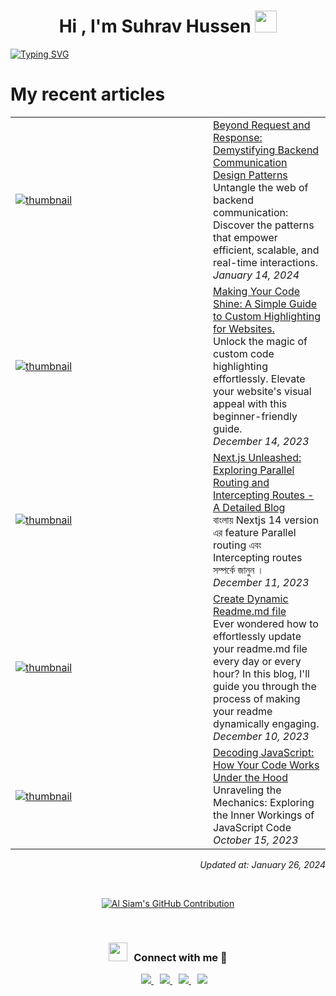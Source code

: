 
<h1 align="center"><b>Hi , I'm Suhrav Hussen </b><img src="https://media.giphy.com/media/hvRJCLFzcasrR4ia7z/giphy.gif" width="35"></h1>
<!--  -->
<a href="https://git.io/typing-svg"><img src="https://readme-typing-svg.demolab.com?font=Fira+Code&weight=800&size=25&duration=3000&pause=1000&vCenter=true&random=false&width=435&lines=Assalamualaikum+warahmatullah;I'm+Suhrav+Hussen+Sourov;I'm+from+moulvibazar%2C+Sylhet+;Working+with+javascript+" alt="Typing SVG" /></a>
<!--  -->

<h1>My recent articles</h3>
<table>
        <tr>
            <td width="300px">
                <a href="https://suhravhussen.xyz/blogs/65a4096aa60ae50a769d618d">
                    <img src=https:&#x2F;&#x2F;res.cloudinary.com&#x2F;doircnueq&#x2F;image&#x2F;upload&#x2F;v1705249104&#x2F;Blog&#x2F;cover&#x2F;images_4_lfvwtb.png alt="thumbnail">
                </a>
            </td>
            <td>
            <a href="https://suhravhussen.xyz/blogs/65a4096aa60ae50a769d618d">Beyond Request and Response: Demystifying Backend Communication Design Patterns</a>
                <div>Untangle the web of backend communication: Discover the patterns that empower efficient, scalable, and real-time interactions.</div>
                <div><i>January 14, 2024</i></div>
            </td>
        </tr>
        <tr>
            <td width="300px">
                <a href="https://suhravhussen.xyz/blogs/657aa946c7c68b8b78cc17f1">
                    <img src=https:&#x2F;&#x2F;res.cloudinary.com&#x2F;doircnueq&#x2F;image&#x2F;upload&#x2F;v1702537518&#x2F;Blog&#x2F;cover&#x2F;ray-so-export_2_ukieuw.png alt="thumbnail">
                </a>
            </td>
            <td>
            <a href="https://suhravhussen.xyz/blogs/657aa946c7c68b8b78cc17f1">Making Your Code Shine: A Simple Guide to Custom Highlighting for Websites.</a>
                <div>Unlock the magic of custom code highlighting effortlessly. Elevate your website&#39;s visual appeal with this beginner-friendly guide.</div>
                <div><i>December 14, 2023</i></div>
            </td>
        </tr>
        <tr>
            <td width="300px">
                <a href="https://suhravhussen.xyz/blogs/65770d28a23619a9445abff8">
                    <img src=https:&#x2F;&#x2F;res.cloudinary.com&#x2F;doircnueq&#x2F;image&#x2F;upload&#x2F;v1702300708&#x2F;Blog&#x2F;cover&#x2F;modal-routing_vujemn.avif alt="thumbnail">
                </a>
            </td>
            <td>
            <a href="https://suhravhussen.xyz/blogs/65770d28a23619a9445abff8">Next.js Unleashed: Exploring Parallel Routing and Intercepting Routes - A Detailed Blog</a>
                <div>বাংলায় Nextjs 14 version এর  feature  Parallel routing এবং Intercepting routes  সম্পর্কে জানুন ।</div>
                <div><i>December 11, 2023</i></div>
            </td>
        </tr>
        <tr>
            <td width="300px">
                <a href="https://suhravhussen.xyz/blogs/65754eac82957c6717fb25ad">
                    <img src=https:&#x2F;&#x2F;res.cloudinary.com&#x2F;doircnueq&#x2F;image&#x2F;upload&#x2F;v1702187580&#x2F;Blog&#x2F;cover&#x2F;Y19maWxsLGFyXzE6MQ_moc2t5.jpg alt="thumbnail">
                </a>
            </td>
            <td>
            <a href="https://suhravhussen.xyz/blogs/65754eac82957c6717fb25ad">Create Dynamic Readme.md file</a>
                <div>Ever wondered how to effortlessly update your readme.md file every day or every hour? In this blog, I&#39;ll guide you through the process of making your readme dynamically engaging.</div>
                <div><i>December 10, 2023</i></div>
            </td>
        </tr>
        <tr>
            <td width="300px">
                <a href="https://suhravhussen.xyz/blogs/652b89dce510b7e90ddd04b2">
                    <img src=https:&#x2F;&#x2F;res.cloudinary.com&#x2F;doircnueq&#x2F;image&#x2F;upload&#x2F;v1697350683&#x2F;Blog&#x2F;cover&#x2F;JavaScript-logo_lwofhw.png alt="thumbnail">
                </a>
            </td>
            <td>
            <a href="https://suhravhussen.xyz/blogs/652b89dce510b7e90ddd04b2">Decoding JavaScript: How Your Code Works Under the Hood</a>
                <div>Unraveling the Mechanics: Exploring the Inner Workings of JavaScript Code</div>
                <div><i>October 15, 2023</i></div>
            </td>
        </tr>
</table>

<div align="right">

*Updated at: January 26, 2024*
</div>
<br/>


<p align="center">
  <a href="https://github.com/SuhravHussen">
    <img src="https://github-profile-summary-cards.vercel.app/api/cards/profile-details?username=SuhravHussen&theme=radical" alt="Al Siam's GitHub Contribution"/>
  </a>
</p>
<br/>
<h3 align="center" > <img src="https://media.giphy.com/media/iY8CRBdQXODJSCERIr/giphy.gif" width="30" height="30" style="margin-right: 10px;">Connect with me 🤝 </h3>

<!--  -->
<p align="center">
<div align="center"  class="icons-social" style="margin-left: 10px;"><a style="margin-left: 10px;"  target="_blank" href="https://www.linkedin.com/in/suhravhussen/">
			  <img src="https://img.icons8.com/doodle/40/000000/linkedin--v2.png">
       </a>
        <a style="margin-left: 10px;" target="_blank" href="https://github.com/SuhravHussen">
          <img src="https://img.icons8.com/doodle/40/000000/github--v1.png">
        </a>
	  	<a style="margin-left: 10px;" target="_blank" href="https://suhravhussen.xyz">
      <img src="https://img.icons8.com/dusk/40/domain.png"> 
      </a>
	  	<a style="margin-left: 10px;" target="_blank" href="https://mail.google.com/mail/u/0/?fs=1&to=suhravshan@gmail.com&tf=cm">
		  <img src="https://img.icons8.com/plasticine/40/gmail-new.png" >
      </a>
 </div>
</p>
